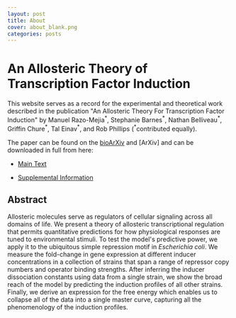 ```yaml
---
layout: post
title: About
cover: about_blank.png
categories: posts
---
```

# An Allosteric Theory of Transcription Factor Induction

This website serves as a record for the experimental and theoretical work described in the publication "An Allosteric Theory For Transcription Factor Induction" by Manuel Razo-Mejia<sup>\*</sup>, Stephanie Barnes<sup>\*</sup>, Nathan Belliveau<sup>\*</sup>, Griffin Chure<sup>\*</sup>, Tal Einav<sup>\*</sup>, and Rob Phillips (<sup>\*</sup>contributed equally).


The paper can be found on the [bioArXiv]() and [ArXiv] and can be downloaded in full from here:

* [Main Text]()

* [Supplemental Information]()


## Abstract

Allosteric molecules serve as regulators of cellular signaling across all
domains of life.  We present a theory of allosteric transcriptional regulation
that permits quantitative predictions for how physiological responses are tuned to environmental stimuli. To test the model's predictive
power, we apply it to the ubiquitous simple repression motif in *Escherichia coli*. We
measure the fold-change in gene expression at different inducer concentrations in a collection of strains that span a range of
repressor copy numbers and operator binding strengths. After inferring the inducer dissociation constants using data
from a single strain, we show the broad reach of the model by predicting the induction profiles of all other strains.
Finally, we derive an expression for the free energy which enables us to collapse all of the data into a single master curve, capturing all the phenomenology of the induction profiles.
